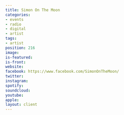```yaml
---
title: Simon On The Moon
categories:
- events
- radio
- digital
- artist
tags:
- artist
position: 216
image: 
is-featured: 
is-front: 
website: 
facebook: https://www.facebook.com/SimonOnTheMoon/
twitter: 
instagram: 
spotify: 
soundcloud: 
youtube: 
apple: 
layout: client
---
```


